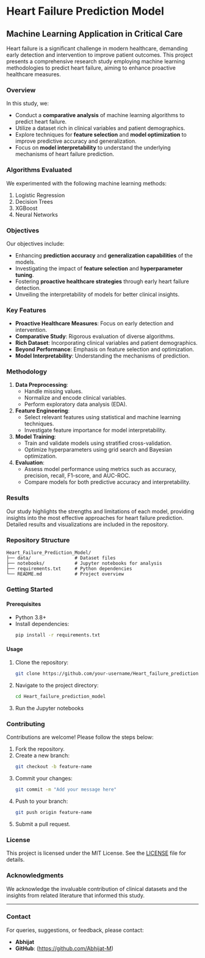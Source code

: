 # Heart Failure Prediction Model

## Machine Learning Application in Critical Care
Heart failure is a significant challenge in modern healthcare, demanding early detection and intervention to improve patient outcomes. This project presents a comprehensive research study employing machine learning methodologies to predict heart failure, aiming to enhance proactive healthcare measures.

### Overview
In this study, we:
- Conduct a **comparative analysis** of machine learning algorithms to predict heart failure.
- Utilize a dataset rich in clinical variables and patient demographics.
- Explore techniques for **feature selection** and **model optimization** to improve predictive accuracy and generalization.
- Focus on **model interpretability** to understand the underlying mechanisms of heart failure prediction.

### Algorithms Evaluated
We experimented with the following machine learning methods:
1. Logistic Regression
2. Decision Trees
3. XGBoost
4. Neural Networks

### Objectives
Our objectives include:
- Enhancing **prediction accuracy** and **generalization capabilities** of the models.
- Investigating the impact of **feature selection** and **hyperparameter tuning**.
- Fostering **proactive healthcare strategies** through early heart failure detection.
- Unveiling the interpretability of models for better clinical insights.

### Key Features
- **Proactive Healthcare Measures**: Focus on early detection and intervention.
- **Comparative Study**: Rigorous evaluation of diverse algorithms.
- **Rich Dataset**: Incorporating clinical variables and patient demographics.
- **Beyond Performance**: Emphasis on feature selection and optimization.
- **Model Interpretability**: Understanding the mechanisms of prediction.

### Methodology
1. **Data Preprocessing**:
   - Handle missing values.
   - Normalize and encode clinical variables.
   - Perform exploratory data analysis (EDA).
2. **Feature Engineering**:
   - Select relevant features using statistical and machine learning techniques.
   - Investigate feature importance for model interpretability.
3. **Model Training**:
   - Train and validate models using stratified cross-validation.
   - Optimize hyperparameters using grid search and Bayesian optimization.
4. **Evaluation**:
   - Assess model performance using metrics such as accuracy, precision, recall, F1-score, and AUC-ROC.
   - Compare models for both predictive accuracy and interpretability.

### Results
Our study highlights the strengths and limitations of each model, providing insights into the most effective approaches for heart failure prediction. Detailed results and visualizations are included in the repository.

### Repository Structure
```
Heart_Failure_Prediction_Model/
├── data/                # Dataset files
├── notebooks/           # Jupyter notebooks for analysis
├── requirements.txt     # Python dependencies
└── README.md            # Project overview
```

### Getting Started
#### Prerequisites
- Python 3.8+
- Install dependencies:
  ```bash
  pip install -r requirements.txt
  ```

#### Usage
1. Clone the repository:
   ```bash
   git clone https://github.com/your-username/Heart_failure_prediction_model.git
   ```
2. Navigate to the project directory:
   ```bash
   cd Heart_failure_prediction_model
   ```
3. Run the Jupyter notebooks

### Contributing
Contributions are welcome! Please follow the steps below:
1. Fork the repository.
2. Create a new branch:
   ```bash
   git checkout -b feature-name
   ```
3. Commit your changes:
   ```bash
   git commit -m "Add your message here"
   ```
4. Push to your branch:
   ```bash
   git push origin feature-name
   ```
5. Submit a pull request.

### License
This project is licensed under the MIT License. See the [LICENSE](LICENSE) file for details.

### Acknowledgments
We acknowledge the invaluable contribution of clinical datasets and the insights from related literature that informed this study.

---

### Contact
For queries, suggestions, or feedback, please contact:
- **Abhijat**
- **GitHub**: (https://github.com/Abhijat-M)
